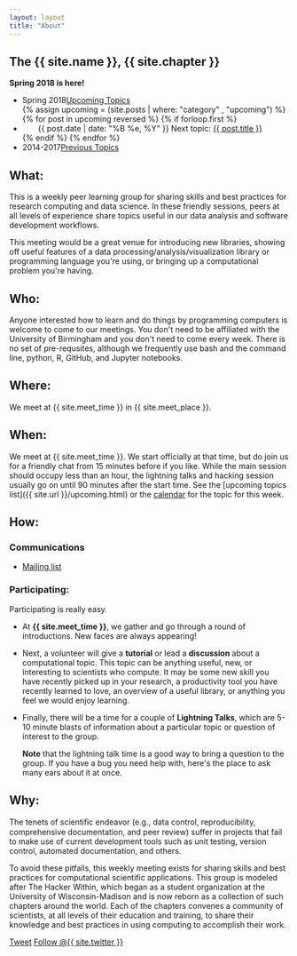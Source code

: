 ```yaml
---
layout: layout
title: "About"
---
```


<!-- You can edit this whole page, remove it, or use it as basis for any non-post pages you have. -->
<section class="content">

# The {{ site.name }}, {{ site.chapter }}

<b>Spring 2018 is here!</b>

<ul class="listing">
<li>
<span>Spring 2018</span><a href="{{ site.url }}/upcoming.html">Upcoming Topics</a>
</li>
  {% assign upcoming = (site.posts | where: "category" , "upcoming") %}
  {% for post in upcoming reversed %}
    {% if forloop.first %}
	<li style="text-indent: 2em;">
		<span>{{ post.date | date: "%B %e, %Y" }}</span> Next topic: <a href="{{ site.url }}{{ post.url }}">{{ post.title }}</a>
	</li>
    {% endif %}
  {% endfor %}
<li>
<span>2014-2017</span><a href="{{ site.url }}/previous.html">Previous Topics</a>
</li>
</ul>

## What:

This is a weekly peer learning group for sharing skills and best practices for
research computing and data science. In these friendly sessions, peers at all levels
of experience share topics useful in our data analysis and software development
workflows.

This meeting would be a great venue for introducing new libraries,
showing off useful features of a data processing/analysis/visualization library or programming
language you're using, or bringing up a computational problem you're
having.

## Who:

Anyone interested how to learn and do things by programming computers is
welcome to come to our meetings. You don't need to be affiliated with
the University of Birmingham and you don't need to come every week. There is
no set of pre-requsites, although we frequently use bash and the command line,
python, R, GitHub, and Jupyter notebooks.

## Where:

We meet at {{ site.meet_time }} in {{ site.meet_place }}.

## When:

We meet at {{ site.meet_time }}.  We start officially at that time, but do
join us for a friendly chat from 15 minutes before if you like.  While the
main session should occupy less than an hour, the lightning talks and hacking
session usually go on until 90 minutes after the start time. See the [upcoming
topics list]({{ site.url }}/upcoming.html) or the
[calendar](http://bit.ly/1cqFKuh) for the topic for this week.

## How:

### Communications

* [Mailing list](mailto:hacker-within@lists.bham.ac.uk)

### Participating:

Participating is really easy.

*   At **{{ site.meet_time }}**, we gather and go through a round of
    introductions. New faces are always appearing!
*   Next, a volunteer will give a **tutorial** or lead a
    **discussion** about a computational topic. This topic can be anything
    useful, new, or interesting to scientists who compute. It may be some new
    skill you have recently picked up in your research, a productivity tool
    you have recently learned to love, an overview of a useful library, or
    anything you feel we would enjoy learning.
*   Finally, there will be a time for a couple of **Lightning Talks**, which
    are 5-10 minute blasts of information about a particular topic or question
    of interest to the group.

    **Note** that the lightning talk time is a good way to bring a question to
    the group. If you have a bug you need help with, here's the place to ask
    many ears about it at once.

## Why:

The tenets of scientiﬁc endeavor (e.g., data control, reproducibility,
comprehensive documentation, and peer review) suffer in projects that fail
to make use of current development tools such as unit testing, version
control, automated documentation, and others.

To avoid these pitfalls, this weekly meeting exists for sharing skills and best practices for
computational scientific applications. This group is modeled after The
Hacker Within, which  began as a student organization at the University of Wisconsin-Madison and
is now reborn as a collection of such chapters around the world. Each of
the chapters convenes a community of scientists, at all levels of their
education and training, to share their knowledge and best practices in
using computing to accomplish their work.

<a href="http://twitter.com/share" class="twitter-share-button" data-count="none" data-via="{{ site.twitter }}">Tweet</a>
<a href="http://twitter.com/{{ site.twitter }}" class="twitter-follow-button" data-show-count="false">Follow @{{ site.twitter }}</a>
<script src="http://platform.twitter.com/widgets.js" type="text/javascript"></script>
</section>
